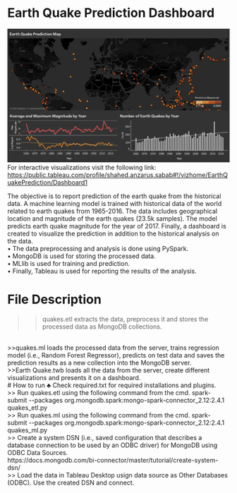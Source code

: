 # Earth Quake Prediction Dashboard
![](dashboard.PNG?raw=true)
For interactive visualizations visit the following link:
https://public.tableau.com/profile/shahed.anzarus.sabab#!/vizhome/EarthQuakePrediction/Dashboard1

The objective is to report prediction of the earth quake from the historical data. A machine learning model is trained with historical data of the world related to earth quakes from 1965-2016. The data includes geographical location and magnitude of the earth quakes (23.5k samples). The model predicts earth quake magnitude for the year of 2017. Finally, a dashboard is created to visualize the prediction in addition to the historical analysis on the data.
<br/>
• The data preprocessing and analysis is done using PySpark.<br/>
• MongoDB is used for storing the processed data.<br/>
• MLlib is used for training and prediction.<br/>
• Finally, Tableau is used for reporting the results of the analysis.<br/>

# File Description
>>quakes.etl extracts the data, preprocess it and stores the processed data as MongoDB collections.
<br/>
>>quakes.ml loads the processed data from the server, trains regression model (i.e., Random Forest Regressor), predicts on test data and saves the prediction results as a new collection into the MongoDB server.
<br/>
>>Earth Quake.twb loads all the data from the server, create different visualizations and presents it on a dashboard.
<br/>
# How to run
♣ Check required.txt for required installations and plugins.
<br/>
>> Run quakes.etl using the following command from the cmd. 
spark-submit --packages org.mongodb.spark:mongo-spark-connector_2.12:2.4.1 quakes_etl.py
<br/>
>> Run quakes.ml using the following command from the cmd.
spark-submit --packages org.mongodb.spark:mongo-spark-connector_2.12:2.4.1 quakes_ml.py
<br/>
>> Create a system DSN (i.e., saved configuration that describes a database connection to be used by an ODBC driver) for MongoDB using ODBC Data Sources.
<br/>
https://docs.mongodb.com/bi-connector/master/tutorial/create-system-dsn/
<br/>
>> Load the data in Tableau Desktop usign data source as Other Databases (ODBC).
Use the created DSN and connect.
